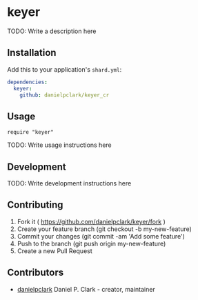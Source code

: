 # keyer

TODO: Write a description here

## Installation

Add this to your application's `shard.yml`:

```yaml
dependencies:
  keyer:
    github: danielpclark/keyer_cr
```

## Usage

```crystal
require "keyer"
```

TODO: Write usage instructions here

## Development

TODO: Write development instructions here

## Contributing

1. Fork it ( https://github.com/danielpclark/keyer/fork )
2. Create your feature branch (git checkout -b my-new-feature)
3. Commit your changes (git commit -am 'Add some feature')
4. Push to the branch (git push origin my-new-feature)
5. Create a new Pull Request

## Contributors

- [danielpclark](https://github.com/danielpclark) Daniel P. Clark - creator, maintainer
